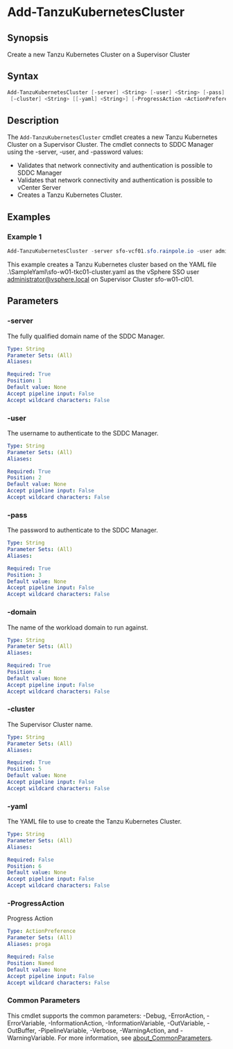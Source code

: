 # Add-TanzuKubernetesCluster

## Synopsis

Create a new Tanzu Kubernetes Cluster on a Supervisor Cluster

## Syntax

```powershell
Add-TanzuKubernetesCluster [-server] <String> [-user] <String> [-pass] <String> [-domain] <String>
 [-cluster] <String> [[-yaml] <String>] [-ProgressAction <ActionPreference>] [<CommonParameters>]
```

## Description

The `Add-TanzuKubernetesCluster` cmdlet creates a new Tanzu Kubernetes Cluster on a Supervisor Cluster.
The
cmdlet connects to SDDC Manager using the -server, -user, and -password values:

- Validates that network connectivity and authentication is possible to SDDC Manager
- Validates that network connectivity and authentication is possible to vCenter Server
- Creates a Tanzu Kubernetes Cluster.

## Examples

### Example 1

```powershell
Add-TanzuKubernetesCluster -server sfo-vcf01.sfo.rainpole.io -user administrator@vsphere.local -pass VMw@re1! -domain sfo-w01 -cluster sfo-w01-cl01 -yaml .\SampleYaml\sfo-w01-tkc01-cluster.yaml
```

This example creates a Tanzu Kubernetes cluster based on the YAML file .\SampleYaml\sfo-w01-tkc01-cluster.yaml as the vSphere SSO user <administrator@vsphere.local> on Supervisor Cluster sfo-w01-cl01.

## Parameters

### -server

The fully qualified domain name of the SDDC Manager.

```yaml
Type: String
Parameter Sets: (All)
Aliases:

Required: True
Position: 1
Default value: None
Accept pipeline input: False
Accept wildcard characters: False
```

### -user

The username to authenticate to the SDDC Manager.

```yaml
Type: String
Parameter Sets: (All)
Aliases:

Required: True
Position: 2
Default value: None
Accept pipeline input: False
Accept wildcard characters: False
```

### -pass

The password to authenticate to the SDDC Manager.

```yaml
Type: String
Parameter Sets: (All)
Aliases:

Required: True
Position: 3
Default value: None
Accept pipeline input: False
Accept wildcard characters: False
```

### -domain

The name of the workload domain to run against.

```yaml
Type: String
Parameter Sets: (All)
Aliases:

Required: True
Position: 4
Default value: None
Accept pipeline input: False
Accept wildcard characters: False
```

### -cluster

The Supervisor Cluster name.

```yaml
Type: String
Parameter Sets: (All)
Aliases:

Required: True
Position: 5
Default value: None
Accept pipeline input: False
Accept wildcard characters: False
```

### -yaml

The YAML file to use to create the Tanzu Kubernetes Cluster.

```yaml
Type: String
Parameter Sets: (All)
Aliases:

Required: False
Position: 6
Default value: None
Accept pipeline input: False
Accept wildcard characters: False
```

### -ProgressAction

Progress Action

```yaml
Type: ActionPreference
Parameter Sets: (All)
Aliases: proga

Required: False
Position: Named
Default value: None
Accept pipeline input: False
Accept wildcard characters: False
```

### Common Parameters

This cmdlet supports the common parameters: -Debug, -ErrorAction, -ErrorVariable, -InformationAction, -InformationVariable, -OutVariable, -OutBuffer, -PipelineVariable, -Verbose, -WarningAction, and -WarningVariable. For more information, see [about_CommonParameters](http://go.microsoft.com/fwlink/?LinkID=113216).
